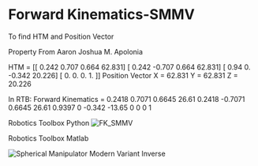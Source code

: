 # Forward Kinematics-SMMV
 To find HTM and Position Vector

 Property From Aaron Joshua M. Apolonia
 
 HTM = 
[[ 0.242  0.707  0.664 62.831]
 [ 0.242 -0.707  0.664 62.831]
 [ 0.94   0.    -0.342 20.226]
 [ 0.     0.     0.     1.   ]]
Position Vector
X = 62.831
Y = 62.831
Z = 20.226
 
 In RTB:
Forward Kinematics =
   0.2418    0.7071    0.6645    26.61
   0.2418   -0.7071    0.6645    26.61
   0.9397    0        -0.342    -13.65
   0         0         0         1
 
 Robotics Toolbox Python
![FK_SMMV](https://user-images.githubusercontent.com/57609815/170194847-7743b63e-1208-4f8a-a41e-d8a43f76f4e3.jpg)

Robotics Toolbox Matlab

![Spherical Manipulator Modern Variant Inverse](https://user-images.githubusercontent.com/104018603/170195661-e676672d-885d-4038-bbfa-6651d421a561.png)
